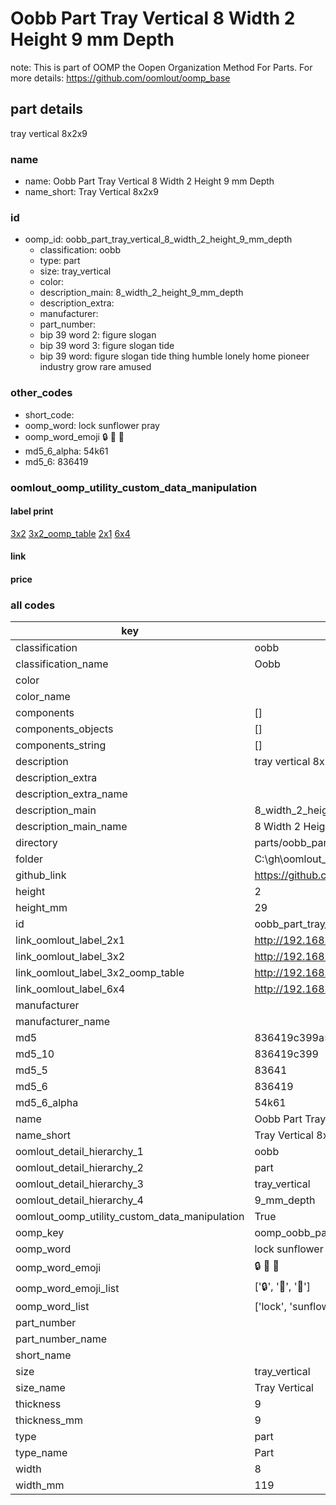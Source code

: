 # Oobb Part Tray Vertical 8 Width 2 Height 9 mm Depth  

note: This is part of OOMP the Oopen Organization Method For Parts. For more details: https://github.com/oomlout/oomp_base

##  part details
  



tray vertical 8x2x9



### name
* name: Oobb Part Tray Vertical 8 Width 2 Height 9 mm Depth
* name_short: Tray Vertical 8x2x9 
### id
* oomp_id: oobb_part_tray_vertical_8_width_2_height_9_mm_depth
  * classification: oobb
  * type: part
  * size: tray_vertical
  * color: 
  * description_main: 8_width_2_height_9_mm_depth
  * description_extra: 
  * manufacturer: 
  * part_number: 
  * bip 39 word 2: figure slogan
  * bip 39 word 3: figure slogan tide
  * bip 39 word: figure slogan tide thing humble lonely home pioneer industry grow rare amused

### other_codes
* short_code: 
* oomp_word: lock sunflower pray
* oomp_word_emoji :lock: :sunflower: :pray:
* md5_6_alpha: 54k61
* md5_6: 836419






### oomlout_oomp_utility_custom_data_manipulation
#### label print
[3x2](http://192.168.1.245:1112/?label=oomp%2054k61)
[3x2_oomp_table](http://192.168.1.108:1112/?label=oomp%2054k61)
[2x1](http://192.168.1.242:1112/?label=oomp%2054k61)
[6x4](http://192.168.1.55:1112/?label=oomp%2054k61)    

#### link

                              

#### price







### all codes 
| key | value |  
| --- | --- |  
| classification | oobb |  
| classification_name | Oobb |  
| color |  |  
| color_name |  |  
| components | [] |  
| components_objects | [] |  
| components_string | [] |  
| description | tray vertical 8x2x9 |  
| description_extra |  |  
| description_extra_name |  |  
| description_main | 8_width_2_height_9_mm_depth |  
| description_main_name | 8 Width 2 Height 9 mm Depth |  
| directory | parts/oobb_part_tray_vertical_8_width_2_height_9_mm_depth |  
| folder | C:\gh\oomlout_oobb_version_4_generated_parts\parts\oobb_part_tray_vertical_8_width_2_height_9_mm_depth |  
| github_link | https://github.com/oomlout/oomlout_oomp_part_src/tree/main/parts/oobb_part_tray_vertical_8_width_2_height_9_mm_depth |  
| height | 2 |  
| height_mm | 29 |  
| id | oobb_part_tray_vertical_8_width_2_height_9_mm_depth |  
| link_oomlout_label_2x1 | http://192.168.1.242:1112/?label=oomp%2054k61 |  
| link_oomlout_label_3x2 | http://192.168.1.245:1112/?label=oomp%2054k61 |  
| link_oomlout_label_3x2_oomp_table | http://192.168.1.108:1112/?label=oomp%2054k61 |  
| link_oomlout_label_6x4 | http://192.168.1.55:1112/?label=oomp%2054k61 |  
| manufacturer |  |  
| manufacturer_name |  |  
| md5 | 836419c399a52da20eb77e0bc3b2fab0 |  
| md5_10 | 836419c399 |  
| md5_5 | 83641 |  
| md5_6 | 836419 |  
| md5_6_alpha | 54k61 |  
| name | Oobb Part Tray Vertical 8 Width 2 Height 9 mm Depth |  
| name_short | Tray Vertical 8x2x9  |  
| oomlout_detail_hierarchy_1 | oobb |  
| oomlout_detail_hierarchy_2 | part |  
| oomlout_detail_hierarchy_3 | tray_vertical |  
| oomlout_detail_hierarchy_4 | 9_mm_depth |  
| oomlout_oomp_utility_custom_data_manipulation | True |  
| oomp_key | oomp_oobb_part_tray_vertical_8_width_2_height_9_mm_depth |  
| oomp_word | lock sunflower pray |  
| oomp_word_emoji | :lock: :sunflower: :pray: |  
| oomp_word_emoji_list | [':lock:', ':sunflower:', ':pray:'] |  
| oomp_word_list | ['lock', 'sunflower', 'pray'] |  
| part_number |  |  
| part_number_name |  |  
| short_name |  |  
| size | tray_vertical |  
| size_name | Tray Vertical |  
| thickness | 9 |  
| thickness_mm | 9 |  
| type | part |  
| type_name | Part |  
| width | 8 |  
| width_mm | 119 |  

